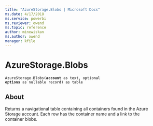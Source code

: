 ```yaml
---
title: "AzureStorage.Blobs | Microsoft Docs"
ms.date: 4/17/2018
ms.service: powerbi
ms.reviewer: owend
ms.topic: reference
author: minewiskan
ms.author: owend
manager: kfile
---
```

# AzureStorage.Blobs
<code>AzureStorage.Blobs(<b>account</b> as text, optional <b>options</b> as nullable record) as table</code>
  
## About  
Returns a navigational table containing all containers found in the Azure Storage account. Each row has the container name and a link to the container blobs.  

 
  

